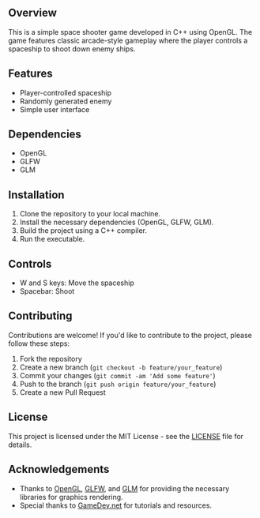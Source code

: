 ## Overview
This is a simple space shooter game developed in C++ using OpenGL. The game features classic arcade-style gameplay where the player controls a spaceship to shoot down enemy ships.

## Features
- Player-controlled spaceship
- Randomly generated enemy
- Simple user interface

## Dependencies
- OpenGL
- GLFW
- GLM

## Installation
1. Clone the repository to your local machine.
2. Install the necessary dependencies (OpenGL, GLFW, GLM).
3. Build the project using a C++ compiler.
4. Run the executable.

## Controls
- W and S keys: Move the spaceship
- Spacebar: Shoot

## Contributing
Contributions are welcome! If you'd like to contribute to the project, please follow these steps:
1. Fork the repository
2. Create a new branch (`git checkout -b feature/your_feature`)
3. Commit your changes (`git commit -am 'Add some feature'`)
4. Push to the branch (`git push origin feature/your_feature`)
5. Create a new Pull Request

## License
This project is licensed under the MIT License - see the [LICENSE](LICENSE) file for details.

## Acknowledgements
- Thanks to [OpenGL](https://www.opengl.org/), [GLFW](https://www.glfw.org/), and [GLM](https://glm.g-truc.net/) for providing the necessary libraries for graphics rendering.
- Special thanks to [GameDev.net](https://www.gamedev.net/) for tutorials and resources.
